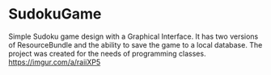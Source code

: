 # SudokuGame

Simple Sudoku game design with a Graphical Interface. 
It has two versions of ResourceBundle and the ability to save the game to a local database.
The project was created for the needs of programming classes.
https://imgur.com/a/raiiXP5
